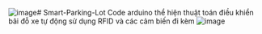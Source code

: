 ![image](https://github.com/mylehust/Smart-Parking-Lot/assets/109675981/f6ce6f66-d493-4e3e-9076-517cf4e0eaa6)# Smart-Parking-Lot
Code arduino thể hiện thuật toán điều khiển bãi đỗ xe tự động sử dụng RFID và các cảm biến đi kèm
![image](https://github.com/mylehust/Smart-Parking-Lot/assets/109675981/f21e9d28-9845-4f50-8526-b99d250ed70f)

